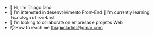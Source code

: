 - 👋 Hi, I’m  Thiago Dino
- 👀 I’m interested in  desenvolvimento Front-End
 🌱 I’m currently learning  Tecnologias Fron-End
- 💞️ I’m looking to collaborate on  empresas e projetos Web
- 📫 How to reach me  thiagocladino@gmail.com

<!---
DinoThiago/DinoThiago is a ✨ special ✨ repository because its `README.md` (this file) appears on your GitHub profile.
You can click the Preview link to take a look at your changes.
--->
